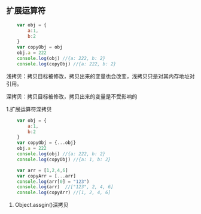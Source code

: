 <!--
title: js深浅拷贝,
categories: 技术,
path: /articleDetail,
comments: true,
photos: javascript,
date: 2019-04-16 11:57:16,
tags: ,
keywords: ,
description: 
-->

## 扩展运算符

```js
    var obj = {
        a:1,
        b:2
    }
    var copyObj = obj
    obj.a = 222
    console.log(obj) //{a: 222, b: 2}
    console.log(copyObj) //{a: 222, b: 2}

```

浅拷贝：拷贝目标被修改，拷贝出来的变量也会改变，浅拷贝只是对其内存地址对引用。

深拷贝：拷贝目标被修改，拷贝出来的变量是不受影响的

1.扩展运算符深拷贝

```js
    var obj = {
        a:1,
        b:2
    }
    var copyObj = {...obj}
    obj.a = 222
    console.log(obj) //{a: 222, b: 2}
    console.log(copyObj) //{a: 1, b: 2}

    var arr = [1,2,4,6]
    var copyArr = [...arr]
    console.log(arr[0] = "123")
    console.log(arr)  //["123", 2, 4, 6]
    console.log(copyArr) //[1, 2, 4, 6]


```
1. Object.assgin()深拷贝
```js

```
```js
```
```js
```